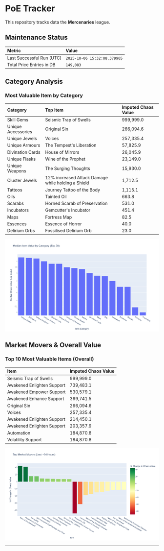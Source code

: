# PoE Tracker

This repository tracks data the **Mercenaries** league.

## Maintenance Status

<!-- START_MAINTENANCE -->
| Metric | Value |
|:---|:---|
| Last Successful Run (UTC) | `2025-10-06 15:32:08.379905` |
| Total Price Entries in DB | `149,083` |

<!-- END_MAINTENANCE -->

## Category Analysis

<!-- START_CATEGORY_ANALYSIS -->
### Most Valuable Item by Category
| Category | Top Item | Imputed Chaos Value |
| :--- | :--- | :--- |
| Skill Gems | Seismic Trap of Swells | 999,999.0 |
| Unique Accessories | Original Sin | 266,094.6 |
| Unique Jewels | Voices | 257,335.4 |
| Unique Armours | The Tempest's Liberation | 57,825.9 |
| Divination Cards | House of Mirrors | 26,045.9 |
| Unique Flasks | Wine of the Prophet | 23,149.0 |
| Unique Weapons | The Surging Thoughts | 15,930.0 |
| Cluster Jewels | 12% increased Attack Damage while holding a Shield | 1,712.5 |
| Tattoos | Journey Tattoo of the Body | 1,115.1 |
| Oils | Tainted Oil | 663.8 |
| Scarabs | Horned Scarab of Preservation | 531.0 |
| Incubators | Gemcutter's Incubator | 451.4 |
| Maps | Fortress Map | 82.5 |
| Essences | Essence of Horror | 40.0 |
| Delirium Orbs | Fossilised Delirium Orb | 23.0 |


![Category Analysis Chart](charts/category_analysis.png)
<!-- END_CATEGORY_ANALYSIS -->

## Market Movers & Overall Value

<!-- START_ANALYSIS -->
### Top 10 Most Valuable Items (Overall)
| Item | Imputed Chaos Value |
| :--- | :--- |
| Seismic Trap of Swells | 999,999.0 |
| Awakened Enlighten Support | 739,483.1 |
| Awakened Empower Support | 530,579.1 |
| Awakened Enhance Support | 369,741.5 |
| Original Sin | 266,094.6 |
| Voices | 257,335.4 |
| Awakened Enlighten Support | 214,450.1 |
| Awakened Enlighten Support | 203,357.9 |
| Automation | 184,870.8 |
| Volatility Support | 184,870.8 |


![Market Movers Chart](charts/market_movers.png)
<!-- END_ANALYSIS -->

---
